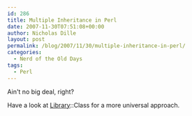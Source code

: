 ```yaml
---
id: 286
title: Multiple Inheritance in Perl
date: 2007-11-30T07:51:08+00:00
author: Nicholas Dille
layout: post
permalink: /blog/2007/11/30/multiple-inheritance-in-perl/
categories:
  - Nerd of the Old Days
tags:
  - Perl
---
```

Ain't no big deal, right?<!--more-->

Have a look at [Library](/blog/2013/06/18/my-perl-library/)::Class for a more universal approach.